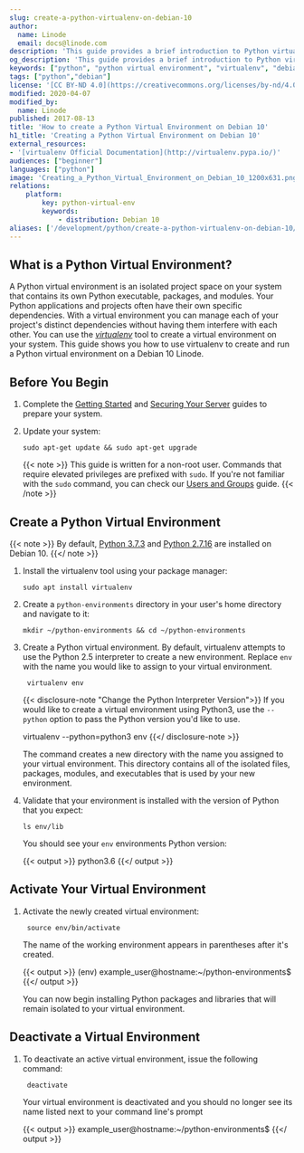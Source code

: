 ```yaml
---
slug: create-a-python-virtualenv-on-debian-10
author:
  name: Linode
  email: docs@linode.com
description: 'This guide provides a brief introduction to Python virtual environments using the virtualenv tool. You will install the virtualenv tool on an Debian 10 Linode and create a virtual environment running Python3.'
og_description: 'This guide provides a brief introduction to Python virtual environments using the virtualenv tool. You will install the virtualenv tool on an Debian 10 Linode and create a virtual environment running Python3.'
keywords: ["python", "python virtual environment", "virtualenv", "debian 10"]
tags: ["python","debian"]
license: '[CC BY-ND 4.0](https://creativecommons.org/licenses/by-nd/4.0)'
modified: 2020-04-07
modified_by:
  name: Linode
published: 2017-08-13
title: 'How to create a Python Virtual Environment on Debian 10'
h1_title: 'Creating a Python Virtual Environment on Debian 10'
external_resources:
- '[virtualenv Official Documentation](http://virtualenv.pypa.io/)'
audiences: ["beginner"]
languages: ["python"]
image: 'Creating_a_Python_Virtual_Environment_on_Debian_10_1200x631.png'
relations:
    platform:
        key: python-virtual-env
        keywords:
            - distribution: Debian 10
aliases: ['/development/python/create-a-python-virtualenv-on-debian-10/']
---
```


## What is a Python Virtual Environment?

A Python virtual environment is an isolated project space on your system that contains its own Python executable, packages, and modules. Your Python applications and projects often have their own specific dependencies. With a virtual environment you can manage each of your project's distinct dependencies without having them interfere with each other. You can use the [*virtualenv*](https://pypi.org/project/virtualenv/) tool to create a virtual environment on your system. This guide shows you how to use virtualenv to create and run a Python virtual environment on a Debian 10 Linode.

## Before You Begin

1.  Complete the [Getting Started](/docs/getting-started) and [Securing Your Server](/docs/security/securing-your-server) guides to prepare your system.

1.  Update your system:

        sudo apt-get update && sudo apt-get upgrade

    {{< note >}}
This guide is written for a non-root user. Commands that require elevated privileges are prefixed with `sudo`. If you're not familiar with the `sudo` command, you can check our [Users and Groups](/docs/tools-reference/linux-users-and-groups) guide.
    {{< /note >}}

## Create a Python Virtual Environment

{{< note >}}
By default, [Python 3.7.3](https://docs.python.org/3.6/whatsnew/3.6.html) and [Python 2.7.16](https://docs.python.org/2.7/) are installed on Debian 10.
{{</ note >}}

1.  Install the virtualenv tool using your package manager:

        sudo apt install virtualenv

1.  Create a `python-environments` directory in your user's home directory and navigate to it:

        mkdir ~/python-environments && cd ~/python-environments

1. Create a Python virtual environment. By default, virtualenv attempts to use the Python 2.5 interpreter to create a new environment. Replace `env` with the name you would like to assign to your virtual environment.

        virtualenv env

    {{< disclosure-note "Change the Python Interpreter Version">}}
If you would like to create a virtual environment using Python3, use the `--python` option to pass the Python version you'd like to use.

    virtualenv --python=python3 env
    {{</ disclosure-note >}}

    The command creates a new directory with the name you assigned to your virtual environment. This directory contains all of the isolated files, packages, modules, and executables that is used by your new environment.

1.  Validate that your environment is installed with the version of Python that you expect:

        ls env/lib

    You should see your `env` environments Python version:

    {{< output >}}
python3.6
    {{</ output >}}

## Activate Your Virtual Environment

1. Activate the newly created virtual environment:

        source env/bin/activate

    The name of the working environment appears in parentheses after it's created.

      {{< output >}}
(env) example_user@hostname:~/python-environments$
      {{</ output >}}

      You can now begin installing Python packages and libraries that will remain isolated to your virtual environment.

## Deactivate a Virtual Environment

1. To deactivate an active virtual environment, issue the following command:

        deactivate

    Your virtual environment is deactivated and you should no longer see its name listed next to your command line's prompt

    {{< output >}}
example_user@hostname:~/python-environments$
    {{</ output >}}

